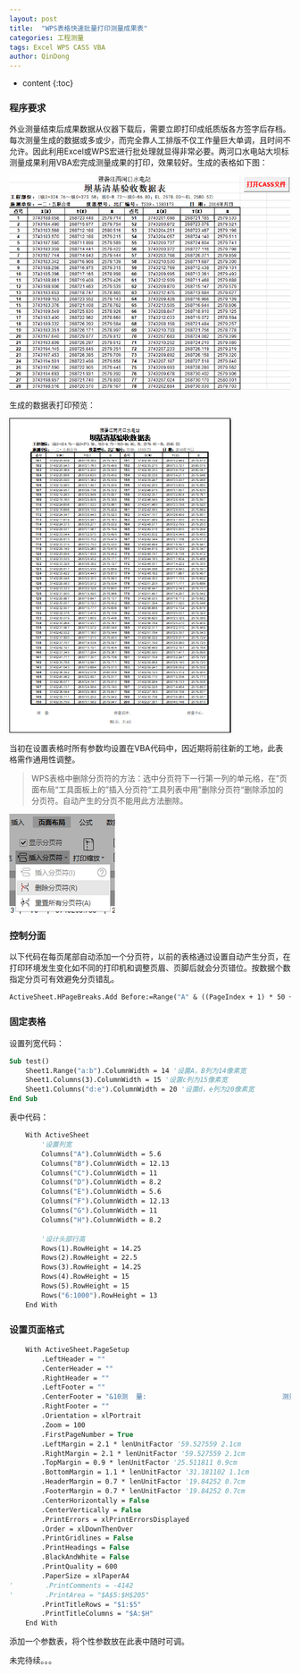 ```yaml
---
layout: post
title:  "WPS表格快速批量打印测量成果表"
categories: 工程测量
tags: Excel WPS CASS VBA
author: QinDong
---
```

* content
{:toc}

### 程序要求

外业测量结束后成果数据从仪器下载后，需要立即打印成纸质版各方签字后存档。每次测量生成的数据或多或少，而完全靠人工排版不仅工作量巨大单调，且时间不允许。因此利用Excel或WPS宏进行批处理就显得非常必要。两河口水电站大坝标测量成果利用VBA宏完成测量成果的打印，效果较好。生成的表格如下图：




<img src="/img/2019/1568815966306.png" alt="1568815966306" style="zoom:80%;" />

生成的数据表打印预览：

![1568817863358](/img/2019/1568817863358.png)

当初在设置表格时所有参数均设置在VBA代码中，因近期将前往新的工地，此表格需作通用性调整。

> WPS表格中删除分页符的方法：选中分页符下一行第一列的单元格，在”页面布局“工具面板上的”插入分页符“工具列表中用”删除分页符“删除添加的分页符。自动产生的分页不能用此方法删除。

![1568817429343](/img/2019/1568817429343.png)

### 控制分面

以下代码在每页尾部自动添加一个分页符，以前的表格通过设置自动产生分页，在打印环境发生变化如不同的打印机和调整页眉、页脚后就会分页错位。按数据个数指定分页可有效避免分页错乱。

```vb
ActiveSheet.HPageBreaks.Add Before:=Range("A" & ((PageIndex + 1) * 50 + Start_Row)) '每一页尾添加分页符
```

### 固定表格

设置列宽代码：

```vb
Sub test()
	Sheet1.Range("a:b").ColumnWidth = 14 '设置A，B列为14像素宽
	Sheet1.Columns(3).ColumnWidth = 15 '设置c列为15像素宽
	Sheet1.Columns("d:e").ColumnWidth = 20 '设置d，e列为20像素宽
End Sub
```

表中代码：

```vb
    With ActiveSheet
        '设置列宽
        Columns("A").ColumnWidth = 5.6
        Columns("B").ColumnWidth = 12.13
        Columns("C").ColumnWidth = 11
        Columns("D").ColumnWidth = 8.2
        Columns("E").ColumnWidth = 5.6
        Columns("F").ColumnWidth = 12.13
        Columns("G").ColumnWidth = 11
        Columns("H").ColumnWidth = 8.2
                
        '设计头部行高
        Rows(1).RowHeight = 14.25
        Rows(2).RowHeight = 22.5
        Rows(3).RowHeight = 14.25
        Rows(4).RowHeight = 15
        Rows(5).RowHeight = 15
        Rows("6:1000").RowHeight = 13
    End With
```

### 设置页面格式

```vb
    With ActiveSheet.PageSetup
        .LeftHeader = ""
        .CenterHeader = ""
        .RightHeader = ""
        .LeftFooter = ""
        .CenterFooter = "&10测  量:                                  测量监理:                              测量中心:" & Chr(10) & "　　                                  " & Chr(10) & "第&P页，共&N页"
        .RightFooter = ""
        .Orientation = xlPortrait
        .Zoom = 100
        .FirstPageNumber = True
        .LeftMargin = 2.1 * lenUnitFactor '59.527559 2.1cm
        .RightMargin = 2.1 * lenUnitFactor '59.527559 2.1cm
        .TopMargin = 0.9 * lenUnitFactor '25.511811 0.9cm
        .BottomMargin = 1.1 * lenUnitFactor '31.181102 1.1cm
        .HeaderMargin = 0.7 * lenUnitFactor '19.84252 0.7cm
        .FooterMargin = 0.7 * lenUnitFactor '19.84252 0.7cm
        .CenterHorizontally = False
        .CenterVertically = False
        .PrintErrors = xlPrintErrorsDisplayed
        .Order = xlDownThenOver
        .PrintGridlines = False
        .PrintHeadings = False
        .BlackAndWhite = False
        .PrintQuality = 600
        .PaperSize = xlPaperA4
'        .PrintComments = -4142
'        .PrintArea = "$A$5:$H$205"
        .PrintTitleRows = "$1:$5"
        .PrintTitleColumns = "$A:$H"
    End With
```

添加一个参数表，将个性参数放在此表中随时可调。





未完待续。。。